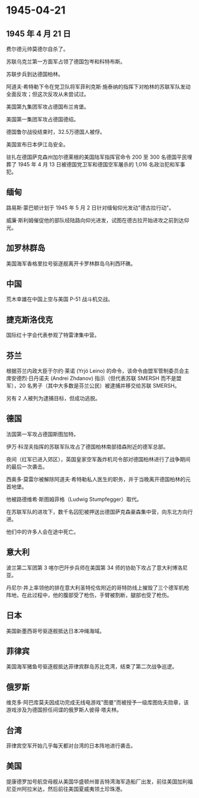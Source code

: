 # 1945-04-21

## 1945 年 4 月 21 日

费尔德元帅莫德尔自杀了。

苏联乌克兰第一方面军占领了德国包岑和科特布斯。

苏联步兵到达德国柏林。

阿道夫·希特勒下令在党卫队将军菲利克斯·施泰纳的指挥下对柏林的苏联军队发动全面反攻；但这次反攻从未尝试过。

美国第九集团军攻占德国布兰肯堡。

美国第一集团军攻占德国德绍。

德国鲁尔战役结束时，32.5万德国人被俘。

美国宣布日本伊江岛安全。

驻扎在德国萨克森州加尔德莱根的美国陆军指挥官命令 200 至 300
名德国平民埋葬了 1945 年 4 月 13 日被德国党卫军和德国空军屠杀的 1,016
名政治犯和军事犯。

## 缅甸

路易斯·蒙巴顿计划于 1945 年 5 月 2 日针对缅甸仰光发动"德古拉行动"。

威廉·斯利姆催促他的部队经陆路向仰光进发，试图在德古拉开始进攻之前到达仰光。

## 加罗林群岛

美国海军香格里拉号驱逐舰离开卡罗林群岛乌利西环礁。

## 中国

荒木幸雄在中国上空与美国 P-51 战斗机交战。

## 捷克斯洛伐克

国际红十字会代表参观了特雷津集中营。

## 芬兰

根据芬兰内政大臣于尔约·莱诺 (Yrjö Leino)
的命令，该命令由盟军管制委员会主席安德烈·日丹诺夫 (Andrei Zhdanov)
指示（但代表苏联 SMERSH 而不是盟军），20
名男子（其中大多数是芬兰公民）被逮捕并移交给苏联 SMERSH。

另有 2 人被列为逮捕目标，但成功逃脱。

## 德国

法国第一军攻占德国斯图加特。

伊万·科涅夫指挥的苏联军队攻占了德国柏林南部措森附近的德军总部。

夜间（红军已进入郊区），英国皇家空军轰炸机司令部对德国柏林进行了战争期间的最后一次袭击。

西奥多·莫雷尔被解除阿道夫·希特勒私人医生的职务，并于当晚离开德国柏林的元首地堡。

他被路德维希·斯图姆菲格（Ludwig Stumpfegger）取代。

在苏联军队的进攻下，数千名囚犯被押送出德国萨克森豪森集中营，向东北方向行进。

他们中的许多人会在途中死亡。

## 意大利

波兰第二军团第 3 喀尔巴阡步兵师在美国第 34
师的协助下攻占了意大利博洛尼亚。

丹尼尔·井上率领他的排在意大利圣特伦佐附近的哥特防线上摧毁了三个德军机枪阵地，在此过程中，他的腹部受了枪伤，手臂被割断，腿部也受了枪伤。

## 日本

美国新墨西哥号驱逐舰抵达日本冲绳海域。

## 菲律宾

美国海军猪鱼号驱逐舰抵达菲律宾群岛苏比克湾，结束了第二次战争巡逻。

## 俄罗斯

维克多·阿巴库莫夫因成功完成无线电游戏"图曼"而被授予一级库图佐夫勋章，该游戏涉及为德国担任间谍的俄罗斯人彼得·塔夫林。

## 台湾

菲律宾空军开始几乎每天都对台湾的日本阵地进行袭击。

## 美国

提康德罗加号航空母舰从美国华盛顿州普吉特湾海军造船厂出发，前往美国加利福尼亚州阿拉米达，然后前往美国夏威夷领土珍珠港。

